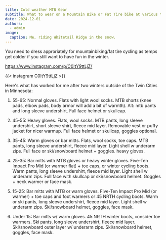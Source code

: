 ```yaml
---
title: Cold weather MTB Gear
subtitle: What to wear on a Mountain Bike or Fat Tire bike at various temperatures
date: 2024-12-01
authors:
  - admin
image:
  caption: Me, riding Whitetail Ridge in the snow. 
---
```


You need to dress approriately for mountainbiking/fat tire cycling as temps get colder if you still want to have fun in the winter. 

https://www.instagram.com/p/C0ItY9ttLjZ/

{{< instagram C0ItY9ttLjZ >}}

Here's what has worked for me after two winters outside of the Twin Cities in Minnesota: 


1. 55-65: Normal gloves. Flats with light wool socks. MTB shorts (knee pads, elbow pads, body armor will add a bit of warmth). Alt: mtb pants and long sleeve undershirt. Full face helmet or skullcap. 

2. 45-55: Heavy gloves. Flats, wool socks. MTB pants, long sleeve undershirt, short sleeve shirt, fleece mid layer. Removable vest or puffy jacket for nicer warmup. Full face helmet or skullcap, goggles optional.  

3. 35-45: Warm gloves or bar mitts. Flats, wool socks, toe caps. MTB pants, long sleeve undershirt, fleece mid layer. Light shell w underarm zips. Full face or ski/snowboard helmet + goggles. heavy gloves. 

4. 25-35: Bar mitts with MTB gloves or heavy winter gloves. Five-Ten Impact Pro Mid (or warmer flat) + toe caps, or winter cycling boots. Warm pants, long sleeve undershirt, fleece mid layer. Light shell w underarm zips. Full face with skullcap or ski/snowboard helmet. Goggles + neck warmer or face mask. 

5. 15-25: Bar mitts with MTB or warm gloves. Five-Ten Impact Pro Mid (or warmer) + toe caps and foot warmers or 45 NRTH cycling boots. Warm or ski pants, long sleeve undershirt, fleece mid layer. Light shell w underarm zips. Ski/snowboard helmet, goggles, face mask. 

6. Under 15: Bar mitts w/ warm gloves. 45 NRTH winter boots, consider toe warmers. Ski pants, long sleeve undershirt, fleece mid layer. Ski/snowboard outer layer w/ underarm zips. Ski/snowboard helmet, goggles, face mask. 
